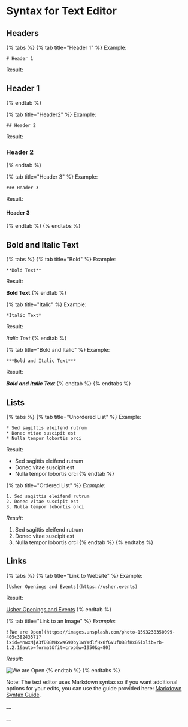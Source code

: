 # Syntax for Text Editor

## Headers

{% tabs %}
{% tab title="Header 1" %}
Example: 

```text
# Header 1
```

Result:

## Header 1
{% endtab %}

{% tab title="Header2" %}
Example: 

```text
## Header 2
```

Result:

### Header 2
{% endtab %}

{% tab title="Header 3" %}
Example: 

```text
### Header 3
```

Result:

#### Header 3
{% endtab %}
{% endtabs %}

## Bold and Italic Text

{% tabs %}
{% tab title="Bold" %}
Example: 

```text
**Bold Text**
```

Result:

**Bold Text**
{% endtab %}

{% tab title="Italic" %}
Example:

```text
*Italic Text*
```

Result:

_Italic Text_
{% endtab %}

{% tab title="Bold and Italic" %}
Example:

```text
***Bold and Italic Text***
```

Result:

_**Bold and Italic Text**_
{% endtab %}
{% endtabs %}

## Lists

{% tabs %}
{% tab title="Unordered List" %}
Example:

```text
* Sed sagittis eleifend rutrum
* Donec vitae suscipit est
* Nulla tempor lobortis orci
```

Result:

* Sed sagittis eleifend rutrum
* Donec vitae suscipit est
* Nulla tempor lobortis orci
{% endtab %}

{% tab title="Ordered List" %}
_Example_:

```text
1. Sed sagittis eleifend rutrum
2. Donec vitae suscipit est
3. Nulla tempor lobortis orci
```

_Result_:

1. Sed sagittis eleifend rutrum
2. Donec vitae suscipit est
3. Nulla tempor lobortis orci
{% endtab %}
{% endtabs %}

## Links

{% tabs %}
{% tab title="Link to Website" %}
Example:

```text
[Usher Openings and Events](https://usher.events)
```

Result:

[Usher Openings and Events](https://usher.events/)
{% endtab %}

{% tab title="Link to an Image" %}
_Example_:

```text
![We are Open](https://images.unsplash.com/photo-1593238350099-405c38243571?ixid=MnwxMjA3fDB8MHxwaG90by1wYWdlfHx8fGVufDB8fHx8&ixlib=rb-1.2.1&auto=format&fit=crop&w=1950&q=80)
```

_Result_:

![We are Open](https://images.unsplash.com/photo-1593238350099-405c38243571?ixid=MnwxMjA3fDB8MHxwaG90by1wYWdlfHx8fGVufDB8fHx8&ixlib=rb-1.2.1&auto=format&fit=crop&w=1950&q=80)
{% endtab %}
{% endtabs %}

Note: The text editor uses Markdown syntax so if you want additional options for your edits, you can use the guide provided here: [Markdown Syntax Guide](https://www.markdownguide.org/basic-syntax/).

\_\_



\_\_

